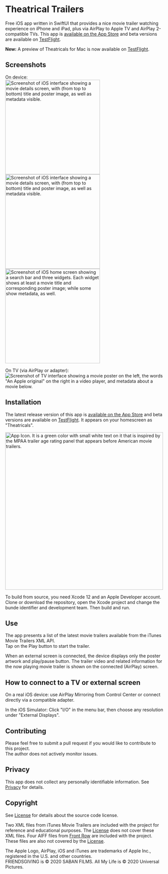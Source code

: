 # Theatrical Trailers
Free iOS app written in SwiftUI that provides a nice movie trailer watching experience on iPhone and iPad, plus via AirPlay to Apple TV and AirPlay 2-compatible TVs. This app is [available on the App Store](https://apps.apple.com/app/id1534845010) and beta versions are available on [TestFlight](https://testflight.apple.com/join/Wnlesgzr).

**New:** A preview of Theatricals for Mac is now available on [TestFlight](https://testflight.apple.com/join/2XJmjp1A).  

## Screenshots

On device:  
<img src="https://github.com/conath/TheatricalMovieTrailers/blob/main/Theatricals-CoverFlow.jpg?raw=true" alt="Screenshot of iOS interface showing a movie details screen, with (from top to bottom) title and poster image, as well as metadata visible." width="300"/>
<img src="https://github.com/conath/TheatricalMovieTrailers/blob/main/Theatricals-Search.jpg?raw=true" alt="Screenshot of iOS interface showing a movie details screen, with (from top to bottom) title and poster image, as well as metadata visible." width="300"/>
<img src="https://github.com/conath/TheatricalMovieTrailers/blob/main/Theatricals-Widgets.jpg?raw=true" alt="Screenshot of iOS home screen showing a search bar and three widgets. Each widget shows at least a movie title and corresponding poster image; while some show metadata, as well." width="300"/>

On TV (via AirPlay or adapter):  
![Screenshot of TV interface showing a movie poster on the left, the words "An Apple original" on the right in a video player, and metadata about a movie below.](Theatricals-AirPlay.jpg)

## Installation

The latest release version of this app is [available on the App Store](https://apps.apple.com/app/id1534845010) and beta versions are available on [TestFlight](https://testflight.apple.com/join/Wnlesgzr). It appears on your homescreen as "Theatricals".  


<img src="https://github.com/conath/TheatricalMovieTrailers/blob/main/TheatricalTrailersIcon.png?raw=true" alt="App Icon. It is a green color with small white text on it that is inspired by the MPAA trailer age rating panel that appears before American movie trailers." width="500"/>

To build from source, you need Xcode 12 and an Apple Developer account. Clone or download the repository, open the Xcode project and change the bunde identifier and development team. Then build and run.

## Use

The app presents a list of the latest movie trailers available from the iTunes Movie Trailers XML API.  
Tap on the Play button to start the trailer.

When an external screen is connected, the device displays only the poster artwork and play/pause button. The trailer video and related information for the now playing movie trailer is shown on the connected (AirPlay) screen.

## How to connect to a TV or external screen

On a real iOS device: use AirPlay Mirroring from Control Center or connect directly via a compatible adapter.

In the iOS Simulator: Click "I/O" in the menu bar, then choose any resolution under "External Displays".

## Contributing

Please feel free to submit a pull request if you would like to contribute to this project.   
The author does not actively monitor issues.  

## Privacy

This app does not collect any personally identifiable information. See [Privacy](Privacy.md) for details.

## Copyright

See [License](LICENSE) for details about the source code license.

Two XML files from iTunes Movie Trailers are included with the project for reference and educational purposes. The [License](LICENSE) does not cover these XML files.
Four AIFF files from [Front Row](https://en.wikipedia.org/wiki/Front_Row_(software)) are included with the project. These files are also not covered by the [License](LICENSE).

The Apple Logo, AirPlay, iOS and iTunes are trademarks of Apple Inc., registered in the U.S. and other countries.  
FRIENDSGIVING is © 2020 SABAN FILMS.
All My Life is © 2020 Universal Pictures.